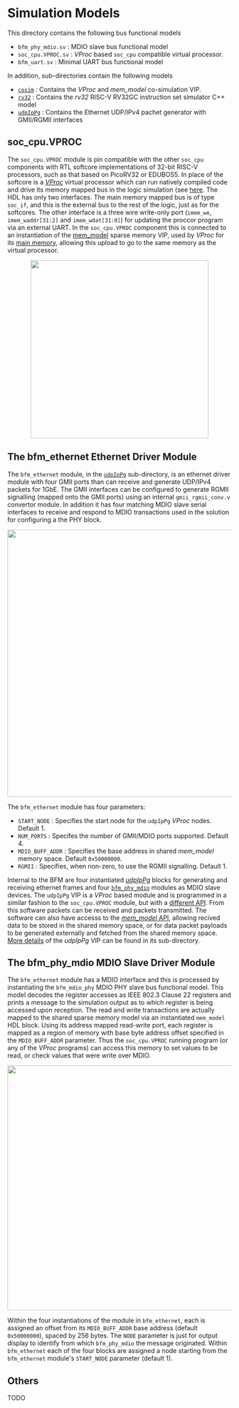 # Simulation Models

This directory contains the following bus functional models

* `bfm_phy_mdio.sv` : MDIO slave bus functional model
* `soc_cpu.VPROC.sv` : _VProc_ based `soc_cpu` compatible virtual processor.
* `bfm_uart.sv` : Minimal UART bus functional model

In addition, sub-directories contain the following models

* [`cosim`](cosim/README.md) : Contains the _VProc_ and _mem_model_ co-simulation VIP.
* [`rv32`](rv32/README.md) : Contains the _rv32_ RISC-V RV32GC instruction set simulator C++ model
* [`udpIpPg`](udpIpPg/README.md) : Contains the Ethernet UDP/IPv4 pachet generator with GMII/RGMII interfaces

## soc_cpu.VPROC

The `soc_cpu.VPROC` module is pin compatible with the other `soc_cpu` components with RTL softcore implementations of 32-bit RISC-V processors, such as that based on PicoRV32 or EDUBOS5. In place of the softcore is a [_VProc_](https://github.com/wyvernSemi/vproc) virtual processor which can run natively compiled code and drive its memory mapped bus in the logic simulation (see [here](../README.md#vproc-software). The HDL has only two interfaces. The main memory mapped bus is of type `soc_if`, and this is the external bus to the rest of the logic, just as for the softcores. The other interface is a three wire write-only port (`imem_we`, `imem_waddr[31:2]` and `imem_wdat[31:0]`) for updating the proccor program via an external UART. In the `soc_cpu.VPROC` component this is connected to an instantiation of the [mem_model](https://github.com/wyvernSemi/mem_model) sparse memory VIP, used by _VProc_ for its [main memory](../README.md#the-mem_model-co-simulation-sparse-memory-model), allowing this upload to go to the same memory as the virtual processor.

<p align="center"><img width="400" src="https://github.com/user-attachments/assets/e0b58246-f6cc-47d1-abdc-1a9a10bb0acd"></p>


## The bfm_ethernet Ethernet Driver Module

The `bfm_ethernet` module, in the [`udpIpPg`](udpIpPg/README.md) sub-directory, is an ethernet driver module with four GMII ports than can receive and generate UDP/IPv4 packets for 1GbE. The GMII interfaces can be configured to generate RGMII signalling (mapped onto the GMII ports) using an internal `gmii_rgmii_conv.v` convertor module. In addition it has four matching MDIO slave serial interfaces to receive and respond to MDIO transactions used in the solution for configuring a the PHY block.

<p align="center"><img width= "600" src="https://github.com/user-attachments/assets/5d441c97-9d9f-43d7-99da-d5156b7d106d"></p>

The `bfm_ethernet` module has four parameters:

* `START_NODE` : Specifies the start node for the `udpIpPg` _VProc_ nodes. Default 1.
* `NUM_PORTS` : Specifes the number of GMII/MDIO ports supported. Default 4.
* `MDIO_BUFF_ADDR` : Specifies the base address in shared *mem_model* memory space. Default `0x50000000`.
* `RGMII` : Specifies, when non-zero, to use the RGMII signalling. Default 1.

Internal to the BFM are four instantiated [_udpIpPg_](https://github.com/wyvernSemi/udpIpPg) blocks for generating and receiving ethernet frames and four [`bfm_phy_mdio`](#the-bfm_phy_mdio-mdio-slave-driver-module) modules as MDIO slave devices. The `udpIpPg` VIP is a _VProc_ based module and is programmed in a similar fashion to the `soc_cpu.VPROC` module, but with a [different API](../README.md#udpippg-software). From this software packets can be received and packets transmitted. The software can also have accesss to the [*mem_model* API](cosim/README.md#mem_model), allowing recived data to be stored in the shared memory space, or for data packet payloads to be generated externally and fetched from the shared memory space. [More details](udpIpPg/README.md) of the _udpIpPg_ VIP can be found in its sub-directory.

## The bfm_phy_mdio MDIO Slave Driver Module

The `bfm_ethernet` module has a  MDIO interface and this is processed by instantiating the `bfm_mdio_phy` MDIO PHY slave bus functional model. This model decodes the register accesses as IEEE 802.3 Clause 22 registers and prints a message to the simulation output as to which register is being accessed upon reception. The read and write transactions are actually mapped to the shared sparse memory model via an instantiated `mem_model` HDL block. Using its address mapped read-write port, each register is mapped as a region of memory with base byte address offset specified in the `MDIO_BUFF_ADDR` parameter. Thus the `soc_cpu.VPROC` running program (or any of the _VProc_ programs) can access this memory to set values to be read, or check values that were write over MDIO.

<p align="center"><img width=550 src="https://github.com/user-attachments/assets/889aff76-549e-4a63-80f0-c21077fbe155"></p>

Within the four instantiations of the module in `bfm_ethernet`, each is assigned an offset from its `MDIO_BUFF_ADDR` base address (default `0x50000000`), spaced by 256 bytes. The `NODE` parameter is just for output display to identify from which `bfm_phy_mdio` the message originated. Within `bfm_ethernet` each of the four blocks are assigned a node starting from the `bfm_ethernet` module's `START_NODE` parameter (default 1).


## Others

TODO